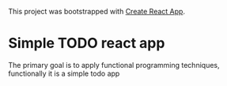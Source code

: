 This project was bootstrapped with [Create React App](https://github.com/facebook/create-react-app).

# Simple TODO react app

The primary goal is to apply functional programming techniques, functionally it is a simple todo app
